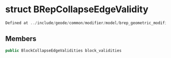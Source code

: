 # struct BRepCollapseEdgeValidity

```cpp
Defined at ../include/geode/common/modifier/model/brep_geometric_modifier_simulation.h#71
```

## Members

```cpp
public BlockCollapseEdgeValidities block_validities

```



